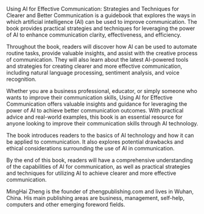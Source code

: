 
Using AI for Effective Communication: Strategies and Techniques for Clearer and Better Communication is a guidebook that explores the ways in which artificial intelligence (AI) can be used to improve communication. The book provides practical strategies and techniques for leveraging the power of AI to enhance communication clarity, effectiveness, and efficiency.

Throughout the book, readers will discover how AI can be used to automate routine tasks, provide valuable insights, and assist with the creative process of communication. They will also learn about the latest AI-powered tools and strategies for creating clearer and more effective communication, including natural language processing, sentiment analysis, and voice recognition.

Whether you are a business professional, educator, or simply someone who wants to improve their communication skills, Using AI for Effective Communication offers valuable insights and guidance for leveraging the power of AI to achieve better communication outcomes. With practical advice and real-world examples, this book is an essential resource for anyone looking to improve their communication skills through AI technology.

The book introduces readers to the basics of AI technology and how it can be applied to communication. It also explores potential drawbacks and ethical considerations surrounding the use of AI in communication.

By the end of this book, readers will have a comprehensive understanding of the capabilities of AI for communication, as well as practical strategies and techniques for utilizing AI to achieve clearer and more effective communication.

MingHai Zheng is the founder of zhengpublishing.com and lives in Wuhan, China. His main publishing areas are business, management, self-help, computers and other emerging foreword fields.
